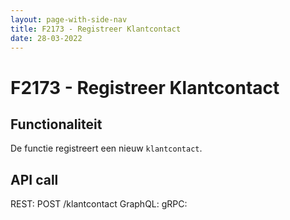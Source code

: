 ```yaml
---
layout: page-with-side-nav
title: F2173 - Registreer Klantcontact
date: 28-03-2022
---
```


# F2173 - Registreer Klantcontact

## Functionaliteit

De functie registreert een nieuw `klantcontact`.

## API call

REST: POST /klantcontact
GraphQL: 
gRPC: 
